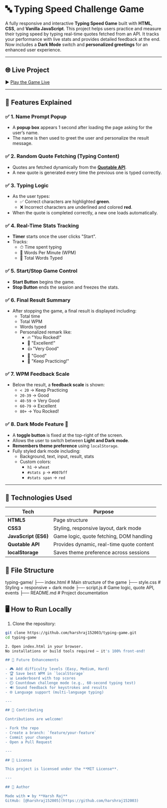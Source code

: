 # 🔤 Typing Speed Challenge Game

A fully responsive and interactive **Typing Speed Game** built with **HTML**, **CSS**, and **Vanilla JavaScript**. This project helps users practice and measure their typing speed by typing real-time quotes fetched from an API. It tracks your performance with live stats and provides detailed feedback at the end. Now includes a **Dark Mode** switch and **personalized greetings** for an enhanced user experience.

---

## 🌐 Live Project

▶️ [Play the Game Live](https://harshraj152003.github.io/typing-game/)

---

## 🧠 Features Explained

### ✅ 1. Name Prompt Popup
- A **popup box** appears 1 second after loading the page asking for the user’s name.
- The name is then used to greet the user and personalize the result message.

### ✅ 2. Random Quote Fetching (Typing Content)
- Quotes are fetched dynamically from the **[Quotable API](https://api.quotable.io)**.
- A new quote is generated every time the previous one is typed correctly.

### ✅ 3. Typing Logic
- As the user types:
  - ✅ Correct characters are highlighted **green**.
  - ❌ Incorrect characters are underlined and colored **red**.
- When the quote is completed correctly, a new one loads automatically.

### ✅ 4. Real-Time Stats Tracking
- **Timer** starts once the user clicks "Start".
- Tracks:
  - ⏱ Time spent typing
  - 💨 Words Per Minute (WPM)
  - 🧠 Total Words Typed

### ✅ 5. Start/Stop Game Control
- **Start Button** begins the game.
- **Stop Button** ends the session and freezes the stats.

### ✅ 6. Final Result Summary
- After stopping the game, a final result is displayed including:
  - Total time
  - Total WPM
  - Words typed
  - Personalized remark like:
    - 🔥 "You Rocked!"
    - 🌟 "Excellent!"
    - 👍 "Very Good"
    - 🙂 "Good"
    - 🧠 "Keep Practicing!"

### ✅ 7. WPM Feedback Scale
- Below the result, a **feedback scale** is shown:
  - `< 20` → Keep Practicing
  - `20-39` → Good
  - `40-59` → Very Good
  - `60-79` → Excellent
  - `80+` → You Rocked!

### ✅ 8. Dark Mode Feature 🌙
- A **toggle button** is fixed at the top-right of the screen.
- Allows the user to switch between **Light and Dark mode**.
- **Remembers theme preference** using `localStorage`.
- Fully styled dark mode including:
  - Background, text, input, result, stats
  - Custom colors:
    - `h1` → `wheat`
    - `#stats p` → `#007bff`
    - `#stats span` → `red`

---

## 🧰 Technologies Used

| Tech           | Purpose                                      |
|----------------|----------------------------------------------|
| **HTML5**      | Page structure                               |
| **CSS3**       | Styling, responsive layout, dark mode        |
| **JavaScript (ES6)** | Game logic, quote fetching, DOM handling  |
| **Quotable API** | Provides dynamic, real-time quote content   |
| **localStorage** | Saves theme preference across sessions     |

## 📂 File Structure

typing-game/
├── index.html # Main structure of the game
├── style.css # Styling + responsive + dark mode
├── script.js # Game logic, quote API, events
├── README.md # Project documentation

## 🖥️ How to Run Locally

1. Clone the repository:
```bash
git clone https://github.com/harshraj152003/typing-game.git
cd typing-game

2. Open index.html in your browser.
No installations or build tools required — it's 100% front-end!

## 🚀 Future Enhancements

- 🎮 Add difficulty levels (Easy, Medium, Hard)  
- 🏆 Save best WPM in `localStorage`  
- 📊 Leaderboard with top scores  
- ⏲️ Countdown challenge mode (e.g., 60-second typing test)  
- 🔊 Sound feedback for keystrokes and results  
- 🌐 Language support (multi-language typing)

---

## 🤝 Contributing

Contributions are welcome!

- Fork the repo  
- Create a branch: `feature/your-feature`  
- Commit your changes  
- Open a Pull Request

---

## 📜 License

This project is licensed under the **MIT License**.

---

## 🙌 Author

Made with ❤️ by **Harsh Raj**  
GitHub: [@harshraj152005](https://github.com/harshraj152003)
